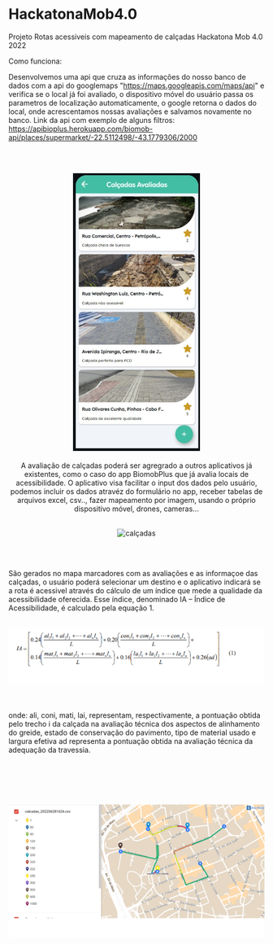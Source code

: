 # HackatonaMob4.0
Projeto Rotas acessiveis com mapeamento de calçadas Hackatona Mob 4.0 2022

Como funciona:

Desenvolvemos uma api que cruza as informações do nosso banco de dados  com a api do googlemaps "https://maps.googleapis.com/maps/api" e verifica se o local já foi avaliado, o dispositivo móvel do usuário passa os parametros de localização automaticamente, o google retorna o dados do local, onde acrescentamos nossas avaliações e salvamos novamente no banco.
Link da api com exemplo de alguns filtros:
https://apibioplus.herokuapp.com/biomob-api/places/supermarket/-22.5112498/-43.1779306/2000

<br>
</br>

<p align="center">
  <img width="250px" src="assets/avaliacoes.jpeg" alt="avaliacao"/>
</>

<br>
</br>
A avaliação de calçadas poderá ser agregrado a outros aplicativos já existentes, como o caso do app BiomobPlus que já avalia locais de acessibilidade.
O aplicativo visa facilitar o input dos dados pelo usuário, podemos incluir os dados atravéz do formulário no app, receber tabelas de arquivos excel, csv.., fazer mapeamento por imagem, usando o próprio dispositivo móvel, drones, cameras...
<br>
</br>

<p align="center">
  <img width="250px" src="calçadas.jpeg" alt="calçadas"/>
</p>
<br>
</br>

São gerados no mapa marcadores com as avaliações e as informaçoe das calçadas, o usuário poderá selecionar um destino e o aplicativo indicará se a rota é acessivel 
através do cálculo de um índice que mede a qualidade da acessibilidade oferecida. Esse índice, denominado IA – Índice de Acessibilidade, é calculado pela equação
1.
<br>
</br>
<p align="center">
  <img  src="equacao.png" alt="equacao"/>
</p>
<br>
</br>
onde:
ali, coni, mati, lai, representam, respectivamente, a pontuação obtida pelo trecho i da calçada na avaliação técnica dos aspectos de alinhamento do greide, estado de conservação do pavimento, tipo de material usado e largura efetiva ad representa a pontuação obtida na avaliação técnica da adequação da travessia. 
<br>
</br>
<br>
</br>
<br>
</br>

<p align="center">
  <img margin="50px" src="mapa.png" alt="avaliacao"/>
</>


